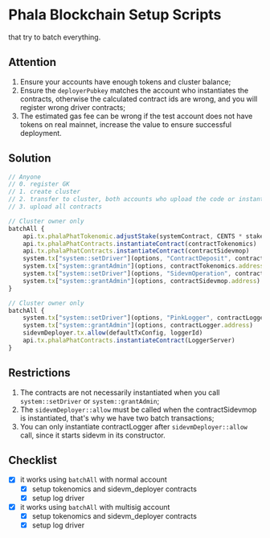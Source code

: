 # Phala Blockchain Setup Scripts

that try to batch everything.

## Attention

1. Ensure your accounts have enough tokens and cluster balance;
2. Ensure the `deployerPubkey` matches the account who instantiates the contracts, otherwise the calculated contract ids are wrong, and you will register wrong driver contracts;
3. The estimated gas fee can be wrong if the test account does not have tokens on real mainnet, increase the value to ensure successful deployment.

## Solution

```js
// Anyone
// 0. register GK
// 1. create cluster
// 2. transfer to cluster, both accounts who upload the code or instantiate the contracts are needed
// 3. upload all contracts

// Cluster owner only
batchAll {
    api.tx.phalaPhatTokenomic.adjustStake(systemContract, CENTS * stakedCents) // stake for systemContract
    api.tx.phalaPhatContracts.instantiateContract(contractTokenomics)
    api.tx.phalaPhatContracts.instantiateContract(contractSidevmop)
    system.tx["system::setDriver"](options, "ContractDeposit", contractTokenomics.address)
    system.tx["system::grantAdmin"](options, contractTokenomics.address)
    system.tx["system::setDriver"](options, "SidevmOperation", contractSidevmop.address)
    system.tx["system::grantAdmin"](options, contractSidevmop.address)
}

// Cluster owner only
batchAll {
    system.tx["system::setDriver"](options, "PinkLogger", contractLogger.address)
    system.tx["system::grantAdmin"](options, contractLogger.address)
    sidevmDeployer.tx.allow(defaultTxConfig, loggerId)
    api.tx.phalaPhatContracts.instantiateContract(LoggerServer)
}
```

## Restrictions

1. The contracts are not necessarily instantiated when you call `system::setDriver` or `system::grantAdmin`;
2. The `sidevmDeployer::allow` must be called when the contractSidevmop is instantiated, that's why we have two batch transactions;
3. You can only instantiate contractLogger after `sidevmDeployer::allow` call, since it starts sidevm in its constructor.

## Checklist

- [x] it works using `batchAll` with normal account
  - [x] setup tokenomics and sidevm_deployer contracts
  - [x] setup log driver
- [x] it works using `batchAll` with multisig account
  - [x] setup tokenomics and sidevm_deployer contracts
  - [x] setup log driver
